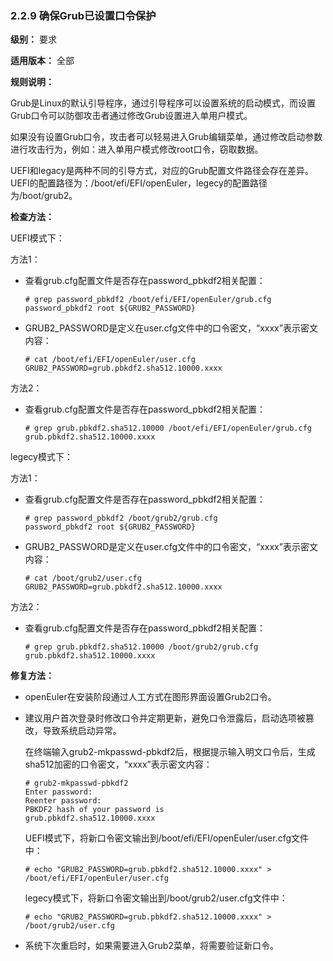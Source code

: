 ### 2.2.9 确保Grub已设置口令保护

**级别：** 要求

**适用版本：** 全部

**规则说明：** 

Grub是Linux的默认引导程序，通过引导程序可以设置系统的启动模式，而设置Grub口令可以防御攻击者通过修改Grub设置进入单用户模式。

如果没有设置Grub口令，攻击者可以轻易进入Grub编辑菜单，通过修改启动参数进行攻击行为，例如：进入单用户模式修改root口令，窃取数据。

UEFI和legacy是两种不同的引导方式，对应的Grub配置文件路径会存在差异。UEFI的配置路径为：/boot/efi/EFI/openEuler，legecy的配置路径为/boot/grub2。

**检查方法：**

UEFI模式下：

方法1：

- 查看grub.cfg配置文件是否存在password_pbkdf2相关配置：

  ```
  # grep password_pbkdf2 /boot/efi/EFI/openEuler/grub.cfg
  password_pbkdf2 root ${GRUB2_PASSWORD}
  ```

- GRUB2_PASSWORD是定义在user.cfg文件中的口令密文，“xxxx”表示密文内容：

  ```
  # cat /boot/efi/EFI/openEuler/user.cfg
  GRUB2_PASSWORD=grub.pbkdf2.sha512.10000.xxxx
  ```

方法2：

- 查看grub.cfg配置文件是否存在password_pbkdf2相关配置：

  ```
  # grep grub.pbkdf2.sha512.10000 /boot/efi/EFI/openEuler/grub.cfg
  grub.pbkdf2.sha512.10000.xxxx
  ```

legecy模式下：

方法1：

- 查看grub.cfg配置文件是否存在password_pbkdf2相关配置：

  ```
  # grep password_pbkdf2 /boot/grub2/grub.cfg
  password_pbkdf2 root ${GRUB2_PASSWORD}
  ```

- GRUB2_PASSWORD是定义在user.cfg文件中的口令密文，“xxxx”表示密文内容：

  ```
  # cat /boot/grub2/user.cfg
  GRUB2_PASSWORD=grub.pbkdf2.sha512.10000.xxxx
  ```

方法2：

- 查看grub.cfg配置文件是否存在password_pbkdf2相关配置：

  ```
  # grep grub.pbkdf2.sha512.10000 /boot/grub2/grub.cfg
  grub.pbkdf2.sha512.10000.xxxx
  ```

**修复方法：**

- openEuler在安装阶段通过人工方式在图形界面设置Grub2口令。

- 建议用户首次登录时修改口令并定期更新，避免口令泄露后，启动选项被篡改，导致系统启动异常。

  在终端输入grub2-mkpasswd-pbkdf2后，根据提示输入明文口令后，生成sha512加密的口令密文，“xxxx”表示密文内容：

  ```
  # grub2-mkpasswd-pbkdf2
  Enter password: 
  Reenter password: 
  PBKDF2 hash of your password is 
  grub.pbkdf2.sha512.10000.xxxx
  ```

  UEFI模式下，将新口令密文输出到/boot/efi/EFI/openEuler/user.cfg文件中：

  ```
  # echo "GRUB2_PASSWORD=grub.pbkdf2.sha512.10000.xxxx" > /boot/efi/EFI/openEuler/user.cfg
  ```

  legecy模式下，将新口令密文输出到/boot/grub2/user.cfg文件中：

  ```
  # echo "GRUB2_PASSWORD=grub.pbkdf2.sha512.10000.xxxx" > /boot/grub2/user.cfg
  ```

- 系统下次重启时，如果需要进入Grub2菜单，将需要验证新口令。